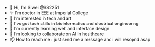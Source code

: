 - 👋 Hi, I’m Siwei @SS2251
- ✨ I'm doctor in EEE at Imperial College
- 👀 I’m interested in tech and art
- 🌱 I've got tech skills in bioinformatics and electrical engineering
- 🌱 I’m currently learning web and interface design
- 💞️ I’m looking to collaborate on AI in healthcare
- 📫 How to reach me : just send me a message and i will resopnd asap

<!---
SS2251/SS2251 is a ✨ special ✨ repository because its `README.md` (this file) appears on your GitHub profile.
You can click the Preview link to take a look at your changes.
--->
